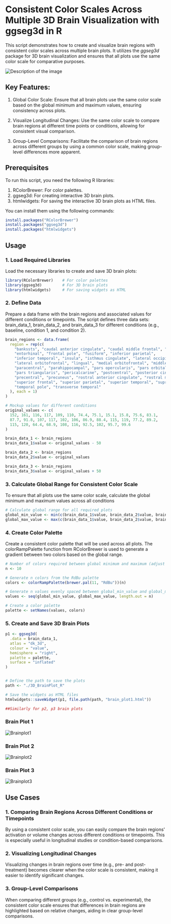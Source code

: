# Consistent Color Scales Across Multiple 3D Brain Visualization with ggseg3d in R

This script demonstrates how to create and visualize brain regions with consistent color scales across multiple brain plots. It utilizes the *ggseg3d* package for 3D brain visualization and ensures that all plots use the same color scale for comparative purposes.

![Description of the image](final.png)


## Key Features:

1. Global Color Scale: Ensure that all brain plots use the same color scale based on the global minimum and maximum values, ensuring consistency across plots.

2. Visualize Longitudinal Changes: Use the same color scale to compare brain regions at different time points or conditions, allowing for consistent visual comparison.

3. Group-Level Comparisons: Facilitate the comparison of brain regions across different groups by using a common color scale, making group-level differences more apparent.

## Prerequisites

To run this script, you need the following R libraries:

1. RColorBrewer: For color palettes.
2. ggseg3d: For creating interactive 3D brain plots.
3. htmlwidgets: For saving the interactive 3D brain plots as HTML files.


You can install them using the following commands:

```r
install.packages("RColorBrewer")
install.packages("ggseg3d")
install.packages("htmlwidgets")
```

## Usage

### 1. Load Required Libraries
Load the necessary libraries to create and save 3D brain plots:

```r
library(RColorBrewer)    # For color palettes
library(ggseg3d)         # For 3D brain plots
library(htmlwidgets)     # For saving widgets as HTML
```

### 2. Define Data
Prepare a data frame with the brain regions and associated values for different conditions or timepoints. The script defines three data sets: brain_data_1, brain_data_2, and brain_data_3 for different conditions (e.g., baseline, condition 1, and condition 2).

```r
brain_regions <- data.frame(
  region = rep(c(
    "bankssts", "caudal anterior cingulate", "caudal middle frontal", "cuneus", 
    "entorhinal", "frontal pole", "fusiform", "inferior parietal", 
    "inferior temporal", "insula", "isthmus cingulate", "lateral occipital",
    "lateral orbitofrontal", "lingual", "medial orbitofrontal", "middle temporal",
    "paracentral", "parahippocampal", "pars opercularis", "pars orbitalis",
    "pars triangularis", "pericalcarine", "postcentral", "posterior cingulate",
    "precentral", "precuneus", "rostral anterior cingulate", "rostral middle frontal",
    "superior frontal", "superior parietal", "superior temporal", "supramarginal",
    "temporal pole", "transverse temporal"
  ), each = 1)
)

# Mockup values for different conditions
original_values <- c(
  152, 161, 116, 117, 109, 110, 74.4, 75.1, 15.1, 15.8, 75.6, 83.1,
  87.7, 91.8, 107, 117, 102, 106, 86.9, 88.4, 115, 119, 77.2, 89.2,
  115, 120, 64.4, 68.9, 108, 116, 92.5, 102, 95.7, 99.6
)

brain_data_1 <- brain_regions
brain_data_1$value <- original_values - 50

brain_data_2 <- brain_regions
brain_data_2$value <- original_values

brain_data_3 <- brain_regions
brain_data_3$value <- original_values + 50

```

### 3. Calculate Global Range for Consistent Color Scale

To ensure that all plots use the same color scale, calculate the global minimum and maximum values across all conditions

```r
# Calculate global range for all required plots
global_min_value <- min(c(brain_data_1$value, brain_data_2$value, brain_data_3$value))
global_max_value <- max(c(brain_data_1$value, brain_data_2$value, brain_data_3$value))

```

### 4. Create Color Palette

Create a consistent color palette that will be used across all plots. The colorRampPalette function from RColorBrewer is used to generate a gradient between two colors based on the global range.

```r
# Number of colors required between global minimum and maximum (adjust as needed)
n <- 10 

# Generate n colors from the RdBu palette
colors <- colorRampPalette(brewer.pal(11, "RdBu"))(n)

# Generate n values evenly spaced between global_min_value and global_max_value
values <- seq(global_min_value, global_max_value, length.out = n)

# Create a color palette
palette <- setNames(values, colors)

```

### 5. Create and Save 3D Brain Plots

```r
p1 <- ggseg3d(
  .data = brain_data_1,   
  atlas = "dk_3d",            
  colour = "value",          
  hemisphere = "right",  
  palette = palette,
  surface = "inflated"
)


# Define the path to save the plots
path <- "./3D_BrainPlot_R"

# Save the widgets as HTML files
htmlwidgets::saveWidget(p1, file.path(path, "brain_plot1.html"))

##Similarly for p2, p3 brain plots 
```

### Brain Plot 1

![Brainplot1](Brainplot1.png)

### Brain Plot 2

![Brainplot2](Brainplot2.png)

### Brain Plot 3

![Brainplot3](Brainplot3.png)

## Use Cases
### 1. Comparing Brain Regions Across Different Conditions or Timepoints
By using a consistent color scale, you can easily compare the brain regions' activation or volume changes across different conditions or timepoints. This is especially useful in longitudinal studies or condition-based comparisons.

### 2. Visualizing Longitudinal Changes
Visualizing changes in brain regions over time (e.g., pre- and post-treatment) becomes clearer when the color scale is consistent, making it easier to identify significant changes.

### 3. Group-Level Comparisons
When comparing different groups (e.g., control vs. experimental), the consistent color scale ensures that differences in brain regions are highlighted based on relative changes, aiding in clear group-level comparisons.

